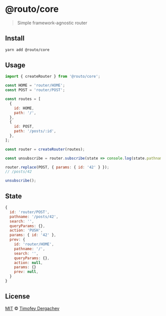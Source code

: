 # @routo/core

> Simple framework-agnostic router

## Install

```sh
yarn add @routo/core
```

## Usage

```js
import { createRouter } from '@routo/core';

const HOME = 'router/HOME';
const POST = 'router/POST';

const routes = [
  {
    id: HOME,
    path: '/',
  },
  {
    id: POST,
    path: '/posts/:id',
  },
];

const router = createRouter(routes);

const unsubscribe = router.subscribe(state => console.log(state.pathname));

router.replace(POST, { params: { id: '42' } });
// /posts/42

unsubscribe();
```

## State

```js
{
  id: 'router/POST',
  pathname: '/posts/42',
  search: '',
  queryParams: {},
  action: 'PUSH',
  params: { id: '42' },
  prev: {
    id: 'router/HOME',
    pathname: '/',
    search: '',
    queryParams: {},
    action: null,
    params: {}
    prev: null,
  }
}
```

## License

[MIT](LICENSE.md) © [Timofey Dergachev](https://exeto.me)
